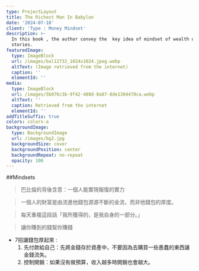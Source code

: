 ```yaml
---
type: ProjectLayout
title: The Richest Man In Babylon
date: '2024-07-18'
client: 'Type : Money Mindset'
description: >-
  In this book , the author convey the  key idea of mindset of wealth using
  stories.
featuredImage:
  type: ImageBlock
  url: /images/bal12732_1024x1024.jpeg.webp
  altText: (Image retrieved from the internet)
  caption: ''
  elementId: ''
media:
  type: ImageBlock
  url: /images/5b076c3b-9f42-488d-8a87-8de1304470ca.webp
  altText: ''
  caption: Retrieved from the internet
  elementId: ''
addTitleSuffix: true
colors: colors-a
backgroundImage:
  type: BackgroundImage
  url: /images/bg2.jpg
  backgroundSize: cover
  backgroundPosition: center
  backgroundRepeat: no-repeat
  opacity: 100
---
```

\##Mindsets

> 巴比倫的背後含意：一個人能實現報復的實力

> 一個人的財富是由流進他錢包源源不斷的金流，而非他錢包的厚度。

> 每天重複這段話「我所獲得的，是我自身的一部分。」

> 讓你賺到的錢幫你賺錢

*   7招讓錢包厚起來 :
     1.  先付款給自己：先將金錢存於資產中，不要因為去購買一些愚蠢的東西讓金錢流失。
     2.  控制開銷：如果沒有做預算，收入越多時開銷也會越大。
